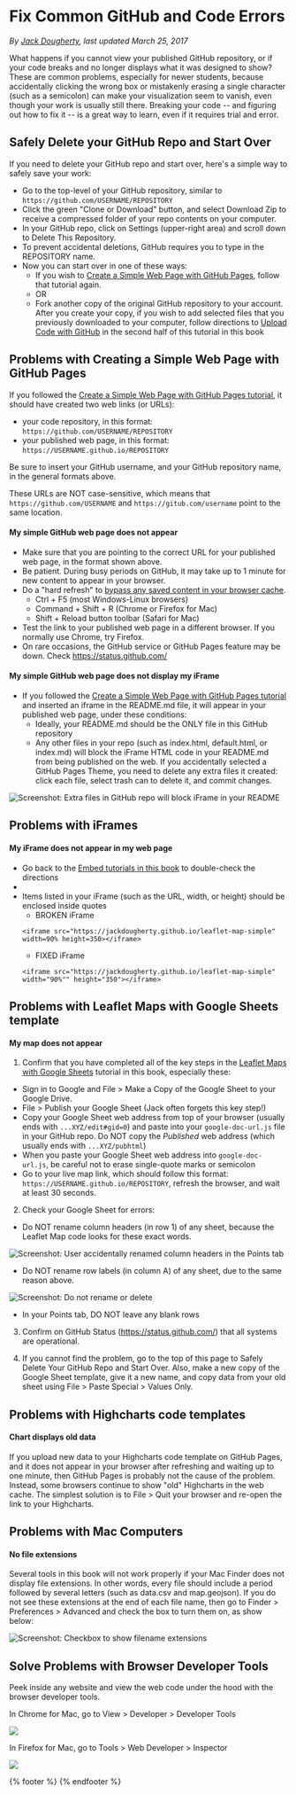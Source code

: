 # Fix Common GitHub and Code Errors
*By [Jack Dougherty](../../introduction/who.md), last updated March 25, 2017*

What happens if you cannot view your published GitHub repository, or if your code breaks and no longer displays what it was designed to show? These are common problems, especially for newer students, because accidentally clicking the wrong box or mistakenly erasing a single character (such as a semicolon) can make your visualization seem to vanish, even though your work is usually still there. Breaking your code -- and figuring out how to fix it -- is a great way to learn, even if it requires trial and error.

## Safely Delete your GitHub Repo and Start Over
If you need to delete your GitHub repo and start over, here's a simple way to safely save your work:
- Go to the top-level of your GitHub repository, similar to ```https://github.com/USERNAME/REPOSITORY```
- Click the green "Clone or Download" button, and select Download Zip to receive a compressed folder of your repo contents on your computer.
- In your GitHub repo, click on Settings (upper-right area) and scroll down to Delete This Repository.
- To prevent accidental deletions, GitHub requires you to type in the REPOSITORY name.
- Now you can start over in one of these ways:
  - If you wish to [Create a Simple Web Page with GitHub Pages](../../embed/github-pages), follow that tutorial again.
  - OR
  - Fork another copy of the original GitHub repository to your account. After you create your copy, if you wish to add selected files that you previously downloaded to your computer, follow directions to [Upload Code with GitHub](../create-repo) in the second half of this tutorial in this book

## Problems with Creating a Simple Web Page with GitHub Pages
If you followed the [Create a Simple Web Page with GitHub Pages tutorial](../../embed/github-pages), it should have created two web links (or URLs):
- your code repository, in this format: ```https://github.com/USERNAME/REPOSITORY```
- your published web page, in this format: ```https://USERNAME.github.io/REPOSITORY```

Be sure to insert your GitHub username, and your GitHub repository name, in the general formats above.

These URLs are NOT case-sensitive, which means that ```https://github.com/USERNAME``` and ```https://gitub.com/username``` point to the same location.

#### My simple GitHub web page does not appear
- Make sure that you are pointing to the correct URL for your published web page, in the format shown above.
- Be patient. During busy periods on GitHub, it may take up to 1 minute for new content to appear in your browser.
- Do a "hard refresh" to [bypass any saved content in your browser cache](https://en.wikipedia.org/wiki/Wikipedia:Bypass_your_cache).
  - Ctrl + F5 (most Windows-Linux browsers)
  - Command + Shift + R (Chrome or Firefox for Mac)
  - Shift + Reload button toolbar (Safari for Mac)
- Test the link to your published web page in a different browser. If you normally use Chrome, try Firefox.
- On rare occasions, the GitHub service or GitHub Pages feature may be down. Check https://status.github.com/

#### My simple GitHub web page does not display my iFrame  
- If you followed the [Create a Simple Web Page with GitHub Pages tutorial](../../embed/github-pages) and inserted an iframe in the README.md file, it will appear in your published web page, under these conditions:
  - Ideally, your README.md should be the ONLY file in this GitHub repository
  - Any other files in your repo (such as index.html, default.html, or index.md) will block the iFrame HTML code in your README.md from being published on the web. If you accidentally selected a GitHub Pages Theme, you need to delete any extra files it created: click each file, select trash can to delete it, and commit changes.

![Screenshot: Extra files in GitHub repo will block iFrame in your README](extra-files-block-readme-iframe.png)

## Problems with iFrames

#### My iFrame does not appear in my web page
- Go back to the [Embed tutorials in this book](../../embed) to double-check the directions
-
- Items listed in your iFrame (such as the URL, width, or height) should be enclosed inside quotes
  - BROKEN iFrame
  ```
  <iframe src="https://jackdougherty.github.io/leaflet-map-simple" width=90% height=350></iframe>
  ```
  - FIXED iFrame
  ```
  <iframe src="https://jackdougherty.github.io/leaflet-map-simple" width="90%"" height="350"></iframe>
  ```

## Problems with Leaflet Maps with Google Sheets template

#### My map does not appear
1) Confirm that you have completed all of the key steps in the [Leaflet Maps with Google Sheets](../../leaflet/with-google-sheets) tutorial in this book, especially these:
  - Sign in to Google and File > Make a Copy of the Google Sheet to your Google Drive.
  - File > Publish your Google Sheet (Jack often forgets this key step!)
  - Copy your Google Sheet web address from top of your browser (usually ends with ```...XYZ/edit#gid=0```) and paste into your ```google-doc-url.js``` file in your GitHub repo. Do NOT copy the *Published* web address (which usually ends with ```...XYZ/pubhtml```)
  - When you paste your Google Sheet web address into ```google-doc-url.js```, be careful not to erase single-quote marks or semicolon
  - Go to your live map link, which should follow this format: ```https://USERNAME.github.io/REPOSITORY```, refresh the browser, and wait at least 30 seconds.

2) Check your Google Sheet for errors:
- Do NOT rename column headers (in row 1) of any sheet, because the Leaflet Map code looks for these exact words.

![Screenshot: User accidentally renamed column headers in the Points tab](lmwgs-fix-column-headers.png)

- Do NOT rename row labels (in column A) of any sheet, due to the same reason above.

![Screenshot: Do not rename or delete](lmwgs-do-not-rename-lables.png)

- In your Points tab, DO NOT leave any blank rows

3) Confirm on GitHub Status (https://status.github.com/) that all systems are operational.

4) If you cannot find the problem, go to the top of this page to Safely Delete Your GitHub Repo and Start Over. Also, make a new copy of the Google Sheet template, give it a new name, and copy data from your old sheet using File > Paste Special > Values Only.

## Problems with Highcharts code templates

#### Chart displays old data
If you upload new data to your Highcharts code template on GitHub Pages, and it does not appear in your browser after refreshing and waiting up to one minute, then GitHub Pages is probably not the cause of the problem. Instead, some browsers continue to show "old" Highcharts in the web cache. The simplest solution is to File > Quit your browser and re-open the link to your Highcharts.

## Problems with Mac Computers

#### No file extensions

Several tools in this book will not work properly if your Mac Finder does not display file extensions. In other words, every file should include a period followed by several letters (such as data.csv and map.geojson). If you do not see these extensions at the end of each file name, then go to Finder > Preferences > Advanced and check the box to turn them on, as show below:

![Screenshot: Checkbox to show filename extensions](mac-finder-filename-extensions.png)

## Solve Problems with Browser Developer Tools
Peek inside any website and view the web code under the hood with the browser developer tools.

In Chrome for Mac, go to View > Developer > Developer Tools

![](Chrome-developer-tools.png)

In Firefox for Mac, go to Tools > Web Developer > Inspector

![](Firefox-tools-inspector.png)


{% footer %}
{% endfooter %}
